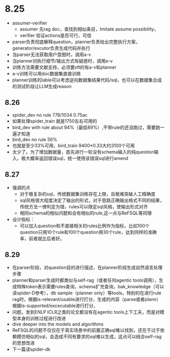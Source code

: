 # 8.25
- assumer-verifier    
    - assumer 先rag doc，查找到相似条目，Imitate assume possibility，
    - verifier 验证actions是否可行，可信
- parser负责彻底解释question，planner负责给出完整执行方案，generator/excutor负责生成代码并执行
- 当parser无法获取用户意图时，调用a-v
- 当planner对执行细节/输出方式有疑惑时，调用a-v
- 训练方法需要文献支持，必须要sft的有a-v和planner
- a-v训练可以用doc数据集直接训练
- planner训练的lable可以考虑逆向数据集结果代码/sql，也可以在数据集合成的测试阶段让LLM生成reason
## 8.26
- spider_dev  no rule 778/1034 0.75ac
- 如果处理spider_train 就是1750左右可用的
- bird_dev with rule about 94%（最低89%）,不带rule的还没跑过，需要跑一遍才知道
- bird_dev no rule 56%
- 也就是至少33%可用，bird_train 9400*0.33大约3100个可用
- 太少了。为了增加数据量，首先进行一轮没有schema输入的纯question输入，极大概率返回错误sql，统一使用该错误sql进行amend
## 8.27
- 强调的点
  - 对于极复杂的sql，传统数据集训练存在上限，且极难突破人工精确度
  - sql风格很大程度决定了输出的形式，对于思路正确输出格式不同的结果，传统方法一律判定为错，rules可以限定sql风格，使输出形式对齐
  - 相同schema的相似问题和会有相似的rule,这一点与ReFSQL等同理
- 设计指标：
  - 可以加入question和不直接相关的rules比例作为指标，比如100个question只用10个rule和100个question用30个rule，达到同样的准确率，前者就比后者好。 
## 8.29
- 在parser阶段，对question目的进行描述，在planner阶段生成自然语言处理步骤
- planner和parser生成时都类似与self-rag（或者任何agentic tools调用），生成特殊token表示需要rules查询，schema扩充查询，bak_knowledge（可以读spider-D参考），db sample（planner only）等tools，特别的在进行rule rag时，根据is-relevant/usable进行打分，生成的内容（parse或者plann）根据is-supported/excecutable进行打分，
- 问题，发到ENLP ICLR之类的论文都没有在agentic tools上下工夫，而是对模型本身的训练过程进行改进
- dive deeper into the models and algorithms
- ReFSQL的问题不仅仅在于真实场景中的前置正确sql难以找到，还在于过于依赖模仿相似的sql，会造成不同有要求的sql难以生成，这点可以结合self-rag的思想改进
-  下一篇读spider-dk